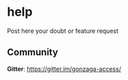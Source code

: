 # help
Post here your doubt or feature request


## Community

**Gitter**: https://gitter.im/gonzaga-access/
